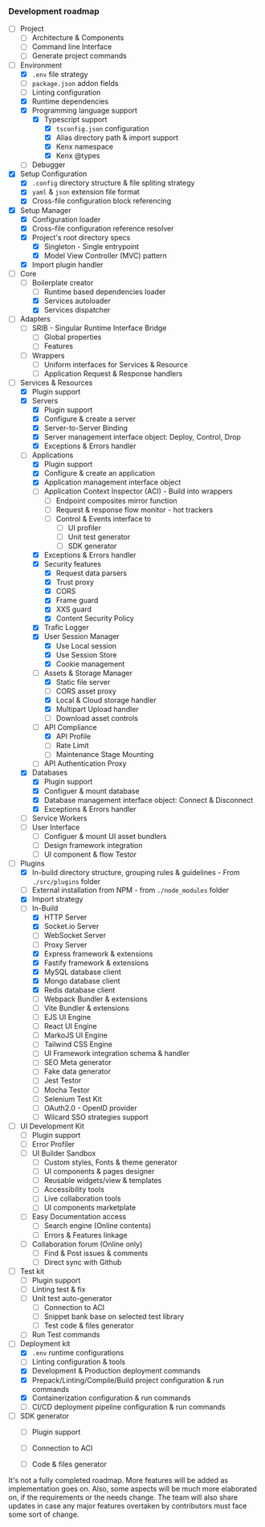
### Development roadmap

- [ ] Project
  - [ ] Architecture & Components
  - [ ] Command line Interface
  - [ ] Generate project commands
- [ ] Environment
  - [x] `.env` file strategy
  - [ ] `package.json` addon fields
  - [ ] Linting configuration
  - [x] Runtime dependencies
  - [x] Programming language support
    - [x] Typescript support
      - [x] `tsconfig.json` configuration
      - [x] Alias directory path & import support
      - [x] Kenx namespace
      - [x] Kenx @types
  - [ ] Debugger
- [x] Setup Configuration
  - [x] `.config` directory structure & file spliting strategy
  - [x] `yaml` & `json` extension file format
  - [x] Cross-file configuration block referencing
- [x] Setup Manager
  - [x] Configuration loader
  - [x] Cross-file configuration reference resolver
  - [x] Project's root directory specs
    - [x] Singleton - Single entrypoint
    - [x] Model View Controller (MVC) pattern
  - [x] Import plugin handler
- [ ] Core
  - [ ] Boilerplate creator
    - [ ] Runtime based dependencies loader
    - [x] Services autoloader
    - [x] Services dispatcher
- [ ] Adapters
  - [ ] SRIB - Singular Runtime Interface Bridge
    - [ ] Global properties
    - [ ] Features
  - [ ] Wrappers
    - [ ] Uniform interfaces for Services & Resource
    - [ ] Application Request & Response handlers
- [ ] Services & Resources
  - [x] Plugin support
  - [x] Servers
    - [x] Plugin support
    - [x] Configure & create a server
    - [x] Server-to-Server Binding
    - [x] Server management interface object: Deploy, Control, Drop
    - [x] Exceptions & Errors handler
  - [ ] Applications
    - [x] Plugin support
    - [x] Configure & create an application
    - [x] Application management interface object
    - [ ] Application Context Inspector (ACI) - Build into wrappers
      - [ ] Endpoint composites mirror function
      - [ ] Request & response flow monitor - hot trackers
      - [ ] Control & Events interface to
        - [ ] UI profiler
        - [ ] Unit test generator
        - [ ] SDK generator
    - [x] Exceptions & Errors handler
    - [x] Security features
      - [x] Request data parsers
      - [x] Trust proxy
      - [x] CORS
      - [x] Frame guard
      - [x] XXS guard
      - [x] Content Security Policy
    - [x] Trafic Logger
    - [x] User Session Manager
      - [x] Use Local session
      - [x] Use Session Store
      - [x] Cookie management
    - [ ] Assets & Storage Manager
      - [x] Static file server
      - [ ] CORS asset proxy
      - [x] Local & Cloud storage handler
      - [x] Multipart Upload handler
      - [ ] Download asset controls
    - [ ] API Compliance
      - [x] API Profile
      - [ ] Rate Limit
      - [ ] Maintenance Stage Mounting
    - [ ] API Authentication Proxy
  - [x] Databases
    - [x] Plugin support
    - [x] Configuer & mount database
    - [x] Database management interface object: Connect & Disconnect
    - [x] Exceptions & Errors handler
  - [ ] Service Workers
  - [ ] User Interface
    - [ ] Configuer & mount UI asset bundlers
    - [ ] Design framework integration
    - [ ] UI component & flow Testor
- [ ] Plugins
  - [x] In-build directory structure, grouping rules & guidelines - From `./src/plugins` folder
  - [ ] External installation from NPM - from `./node_modules` folder
  - [x] Import strategy
  - [ ] In-Build
    - [x] HTTP Server
    - [x] Socket.io Server
    - [ ] WebSocket Server
    - [ ] Proxy Server
    - [x] Express framework & extensions
    - [x] Fastify framework & extensions
    - [x] MySQL database client
    - [x] Mongo database client
    - [x] Redis database client
    - [ ] Webpack Bundler & extensions
    - [ ] Vite Bundler & extensions
    - [ ] EJS UI Engine
    - [ ] React UI Engine
    - [ ] MarkoJS UI Engine
    - [ ] Tailwind CSS Engine
    - [ ] UI Framework integration schema & handler
    - [ ] SEO Meta generator
    - [ ] Fake data generator
    - [ ] Jest Testor
    - [ ] Mocha Testor
    - [ ] Selenium Test Kit
    - [ ] OAuth2.0 - OpenID provider
    - [ ] Wilcard SSO strategies support
- [ ] UI Development Kit
  - [ ] Plugin support
  - [ ] Error Profiler
  - [ ] UI Builder Sandbox
    - [ ] Custom styles, Fonts & theme generator
    - [ ] UI components & pages designer
    - [ ] Reusable widgets/view & templates
    - [ ] Accessibility tools
    - [ ] Live collaboration tools
    - [ ] UI components marketplate
  - [ ] Easy Documentation access
    - [ ] Search engine (Online contents)
    - [ ] Errors & Features linkage
  - [ ] Collaboration forum (Online only)
    - [ ] Find & Post issues & comments
    - [ ] Direct sync with Github
- [ ] Test kit
  - [ ] Plugin support
  - [ ] Linting test & fix
  - [ ] Unit test auto-generator
    - [ ] Connection to ACI
    - [ ] Snippet bank base on selected test library
    - [ ] Test code & files generator
  - [ ] Run Test commands
- [ ] Deployment kit
  - [x] `.env` runtime configurations
  - [ ] Linting configuration & tools
  - [x] Development & Production deployment commands
  - [x] Prepack/Linting/Compile/Build project configuration & run commands
  - [x] Containerization configuration & run commands
  - [ ] CI/CD deployment pipeline configuration & run commands
- [ ] SDK generator
  - [ ] Plugin support
  - [ ] Connection to ACI
  - [ ] Code & files generator


It's not a fully completed roadmap. More features will be added as implementation goes on. Also, some aspects will be much more elaborated on, if the requirements or the needs change. The team will also share updates in case any major features overtaken by contributors must face some sort of change.
